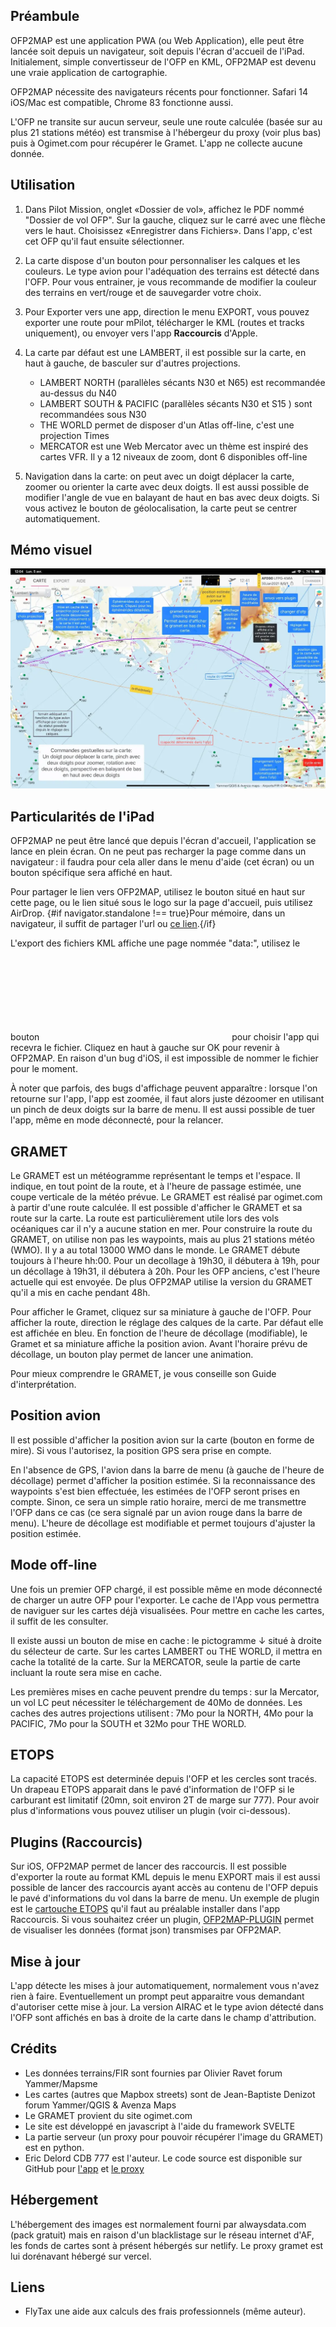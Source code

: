 <script>
    import Link from '../components/Link.svelte';
    import {isRealOfp, ofp} from '../stores.js';
    $: ogimetURL = ($isRealOfp) ? $ofp.ogimetData.url: 'http://www.ogimet.com';
</script>

## Préambule

OFP2MAP est une application PWA (ou Web Application), elle peut être lancée soit depuis un navigateur, soit depuis l'écran d'accueil de l'iPad. Initialement, simple convertisseur de l'OFP en KML, OFP2MAP est devenu une vraie application de cartographie.

OFP2MAP nécessite des navigateurs récents pour fonctionner. Safari 14 iOS/Mac est compatible, Chrome 83 fonctionne aussi.

L'OFP ne transite sur aucun serveur, seule une route calculée (basée sur au plus 21 stations météo) est transmise à l'hébergeur du proxy (voir plus bas) puis à Ogimet.com pour récupérer le Gramet. L'app ne collecte aucune donnée.

## Utilisation

1. Dans Pilot Mission, onglet «Dossier de vol», affichez le PDF nommé "Dossier de vol OFP". Sur la gauche, cliquez sur le carré avec une flèche vers le haut. Choisissez «Enregistrer dans Fichiers». Dans l'app, c'est cet OFP qu'il faut ensuite sélectionner.

2. La carte dispose d'un bouton pour personnaliser les calques et les couleurs. Le type avion pour l'adéquation des terrains est détecté dans l'OFP. Pour vous entrainer, je vous recommande de modifier la couleur des terrains en vert/rouge et de sauvegarder votre choix.

3. Pour Exporter vers une app, direction le menu EXPORT, vous pouvez exporter une route pour mPilot, télécharger le KML (routes et tracks uniquement), ou envoyer vers l'app **Raccourcis** d'Apple.

4. La carte par défaut est une LAMBERT, il est possible sur la carte, en haut à gauche, de basculer sur d'autres projections.
    - LAMBERT NORTH (parallèles sécants N30 et N65) est recommandée au-dessus du N40
    - LAMBERT SOUTH & PACIFIC (parallèles sécants N30 et S15 ) sont recommandées sous N30
    - THE WORLD permet de disposer d'un Atlas off-line, c'est une projection Times
    - MERCATOR est une Web Mercator avec un thème est inspiré des cartes VFR. Il y a 12 niveaux de zoom, dont 6 disponibles off-line


5. Navigation dans la carte: on peut avec un doigt déplacer la carte, zoomer ou orienter la carte avec deux doigts. Il est aussi possible de modifier l'angle de vue en balayant de haut en bas avec deux doigts. Si vous activez le bouton de géolocalisation, la carte peut se centrer automatiquement.


## Mémo visuel

![map help](./images/map-help.webp "Aide Carte")

## Particularités de l'iPad

OFP2MAP ne peut être lancé que depuis l'écran d'accueil, l'application se lance en plein écran. On ne peut pas recharger la page comme dans un navigateur&#8239;: il faudra pour cela aller dans le menu d'aide (cet écran) ou un bouton spécifique sera affiché en haut.

Pour partager le lien vers OFP2MAP, utilisez le bouton situé en haut sur cette page, ou le lien situé sous le logo sur la page d'accueil, puis utilisez AirDrop. {#if navigator.standalone !== true}Pour mémoire, dans un navigateur, il suffit de partager l'url ou [ce lien](http://flyingeek.github.io/lido-online/index.html).{/if}

L'export des fichiers KML affiche une page nommée "data:", utilisez le bouton <svg style="vertical-align: bottom;"><use xlink:href="#share-symbol" /></svg> pour choisir l'app qui recevra le fichier. Cliquez en haut à gauche sur OK pour revenir à OFP2MAP. En raison d'un bug d'iOS, il est impossible de nommer le fichier pour le moment.

À noter que parfois, des bugs d'affichage peuvent apparaître&#8239;:  lorsque l'on retourne sur l'app, l'app est zoomée, il faut alors juste dézoomer en utilisant un pinch de deux doigts sur la barre de menu. Il est aussi possible de tuer l'app,  même en mode déconnecté, pour la relancer.

## GRAMET

Le GRAMET est un météogramme représentant le temps et l'espace. Il indique, en tout point de la route, et à l'heure de passage estimée, une coupe verticale de la météo prévue.
Le GRAMET est réalisé par <Link href="{ogimetURL}">ogimet.com</Link> à partir d'une route calculée. Il est possible d'afficher le GRAMET et sa route sur la carte. La route est particulièrement utile lors des vols océaniques car il n'y a aucune station en mer.
Pour construire la route du GRAMET, on utilise non pas les waypoints, mais au plus 21 stations météo (WMO). Il y a au total 13000 WMO dans le monde. Le GRAMET débute toujours à l'heure hh:00. Pour un decollage à 19h30, il débutera à 19h, pour un décollage à 19h31, il débutera à 20h. Pour les OFP anciens, c'est l'heure actuelle qui est envoyée. De plus OFP2MAP utilise la version du GRAMET qu'il a mis en cache pendant 48h.

Pour afficher le Gramet, cliquez sur sa miniature à gauche de l'OFP. Pour afficher la route, direction le réglage des calques de la carte. Par défaut elle est affichée en bleu. En fonction de l'heure de décollage (modifiable), le Gramet et sa miniature affiche la position avion. Avant l'horaire prévu de décollage, un bouton play permet de lancer une animation.

Pour mieux comprendre le GRAMET, je vous conseille son <Link href="http://www.ogimet.com/guia_gramet.phtml.en">Guide d'interprétation</Link>.

## Position avion

Il est possible d'afficher la position avion sur la carte (bouton en forme de mire). Si vous l'autorisez, la position GPS sera prise en compte.

En l'absence de GPS, l'avion dans la barre de menu (à gauche de l'heure de décollage) permet d'afficher la position estimée. Si la reconnaissance des waypoints s'est bien effectuée, les estimées de l'OFP seront prises en compte. Sinon, ce sera un simple ratio horaire, merci de me transmettre l'OFP dans ce cas (ce sera signalé par un avion rouge dans la barre de menu). L'heure de décollage est modifiable et permet toujours d'ajuster la position estimée.

## Mode off-line

Une fois un premier OFP chargé, il est possible même en mode déconnecté de charger un autre OFP pour l'exporter. Le cache de l'App vous permettra de naviguer sur les cartes déjà visualisées. Pour mettre en cache les cartes, il suffit de les consulter.

Il existe aussi un bouton de mise en cache&#8239;: le pictogramme ↓ situé à droite du sélecteur de carte. Sur les cartes LAMBERT ou THE WORLD, il mettra en cache la totalité de la carte. Sur la MERCATOR, seule la partie de carte incluant la route sera mise en cache.

Les premières mises en cache peuvent prendre du temps&#8239;: sur la Mercator, un vol LC peut nécessiter le téléchargement de 40Mo de données. Les caches des autres projections utilisent&#8239;: 7Mo pour la NORTH, 4Mo pour la PACIFIC, 7Mo pour la SOUTH et 32Mo pour THE WORLD.

## ETOPS

La capacité ETOPS est determinée depuis l'OFP et les cercles sont tracés. Un drapeau ETOPS apparait dans le pavé d'information de l'OFP si le carburant est limitatif (20mn, soit environ 2T de marge sur 777). Pour avoir plus d'informations vous pouvez utiliser un plugin (voir ci-dessous).

## Plugins (Raccourcis)

Sur iOS, OFP2MAP permet de lancer des raccourcis. Il est possible d'exporter la route au format KML depuis le menu EXPORT mais il est aussi possible de lancer des raccourcis ayant accès au contenu de l'OFP depuis le pavé d'informations du vol dans la barre de menu. Un exemple de plugin est le [cartouche&nbsp;ETOPS](https://www.icloud.com/shortcuts/85acce199353490c9f3a3db0618da19e) qu'il faut au préalable installer dans l'app Raccourcis. Si vous souhaitez créer un plugin, [OFP2MAP-PLUGIN](https://www.icloud.com/shortcuts/d484cdf5939b4cb2a54535ae94c371d1) permet de visualiser les données (format json) transmises par OFP2MAP.

## Mise à jour

L'app détecte les mises à jour automatiquement, normalement vous n'avez rien à faire. Eventuellement un prompt peut
apparaitre vous demandant d'autoriser cette mise à jour. La version AIRAC et le type avion détecté dans l'OFP sont affichés en bas à droite de la carte dans le champ d'attribution.

## Crédits

- Les données terrains/FIR sont fournies par Olivier Ravet forum Yammer/Mapsme
- Les cartes (autres que Mapbox streets) sont de Jean-Baptiste Denizot forum Yammer/QGIS & Avenza Maps
- Le GRAMET provient du site ogimet.com
- Le site est développé en javascript à l'aide du framework SVELTE
- La partie serveur (un proxy pour pouvoir récupérer l'image du GRAMET) est en python.
- Eric Delord CDB 777 est l'auteur. Le code source est disponible sur GitHub pour [l'app](https://github.com/flyingeek/lido-online) et [le proxy](https://github.com/flyingeek/ofp2map-gramet)

## Hébergement

L'hébergement des images est normalement fourni par alwaysdata.com (pack gratuit) mais en raison d'un blacklistage sur le réseau internet d'AF, les fonds de cartes sont à présent hébergés sur netlify. Le proxy gramet est lui dorénavant hébergé sur vercel.

## Liens

- <Link href="https://flyingeek.github.io/flytax/" rel="noopener"><span class="flytax">Fly<span>Tax</span></span></Link> une aide aux calculs des frais professionnels (même auteur).

